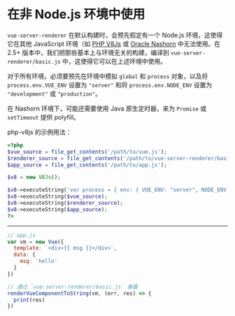 # 在非 Node.js 环境中使用

`vue-server-renderer` 在默认构建时，会预先假定有一个 Node.js 环境，这使得它在其他 JavaScript 环境（如 [PHP V8Js](https://github.com/phpv8/v8js) 或 [Oracle Nashorn](https://docs.oracle.com/javase/8/docs/technotes/guides/scripting/nashorn/) 中无法使用。在 2.5+ 版本中，我们把那些基本上与环境无关的构建，编译到 `vue-server-renderer/basic.js` 中，这使得它可以在上述环境中使用。

对于所有环境，必须要预先在环境中模拟 `global` 和 `process` 对象，以及将 `process.env.VUE_ENV` 设置为 `"server"` 和将 `process.env.NODE_ENV` 设置为 `"development"` 或 `"production"`。

在 Nashorn 环境下，可能还需要使用 Java 原生定时器，来为 `Promise` 或 `setTimeout` 提供 polyfill。

php-v8js 的示例用法：

``` php
<?php
$vue_source = file_get_contents('/path/to/vue.js');
$renderer_source = file_get_contents('/path/to/vue-server-renderer/basic.js');
$app_source = file_get_contents('/path/to/app.js');

$v8 = new V8Js();

$v8->executeString('var process = { env: { VUE_ENV: "server", NODE_ENV: "production" }}; this.global = { process: process };');
$v8->executeString($vue_source);
$v8->executeString($renderer_source);
$v8->executeString($app_source);
?>
```

---

``` js
// app.js
var vm = new Vue({
  template: `<div>{{ msg }}</div>`,
  data: {
    msg: 'hello'
  }
})

// 通过 `vue-server-renderer/basic.js` 暴露
renderVueComponentToString(vm, (err, res) => {
  print(res)
})
```
